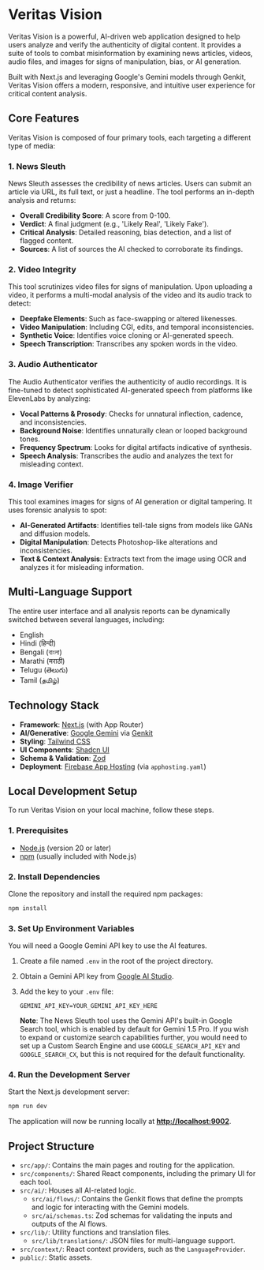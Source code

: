 
# Veritas Vision

Veritas Vision is a powerful, AI-driven web application designed to help users analyze and verify the authenticity of digital content. It provides a suite of tools to combat misinformation by examining news articles, videos, audio files, and images for signs of manipulation, bias, or AI generation.

Built with Next.js and leveraging Google's Gemini models through Genkit, Veritas Vision offers a modern, responsive, and intuitive user experience for critical content analysis.

## Core Features

Veritas Vision is composed of four primary tools, each targeting a different type of media:

### 1. News Sleuth
News Sleuth assesses the credibility of news articles. Users can submit an article via URL, its full text, or just a headline. The tool performs an in-depth analysis and returns:
- **Overall Credibility Score**: A score from 0-100.
- **Verdict**: A final judgment (e.g., 'Likely Real', 'Likely Fake').
- **Critical Analysis**: Detailed reasoning, bias detection, and a list of flagged content.
- **Sources**: A list of sources the AI checked to corroborate its findings.

### 2. Video Integrity
This tool scrutinizes video files for signs of manipulation. Upon uploading a video, it performs a multi-modal analysis of the video and its audio track to detect:
- **Deepfake Elements**: Such as face-swapping or altered likenesses.
- **Video Manipulation**: Including CGI, edits, and temporal inconsistencies.
- **Synthetic Voice**: Identifies voice cloning or AI-generated speech.
- **Speech Transcription**: Transcribes any spoken words in the video.

### 3. Audio Authenticator
The Audio Authenticator verifies the authenticity of audio recordings. It is fine-tuned to detect sophisticated AI-generated speech from platforms like ElevenLabs by analyzing:
- **Vocal Patterns & Prosody**: Checks for unnatural inflection, cadence, and inconsistencies.
- **Background Noise**: Identifies unnaturally clean or looped background tones.
- **Frequency Spectrum**: Looks for digital artifacts indicative of synthesis.
- **Speech Analysis**: Transcribes the audio and analyzes the text for misleading context.

### 4. Image Verifier
This tool examines images for signs of AI generation or digital tampering. It uses forensic analysis to spot:
- **AI-Generated Artifacts**: Identifies tell-tale signs from models like GANs and diffusion models.
- **Digital Manipulation**: Detects Photoshop-like alterations and inconsistencies.
- **Text & Context Analysis**: Extracts text from the image using OCR and analyzes it for misleading information.

## Multi-Language Support
The entire user interface and all analysis reports can be dynamically switched between several languages, including:
- English
- Hindi (हिन्दी)
- Bengali (বাংলা)
- Marathi (मराठी)
- Telugu (తెలుగు)
- Tamil (தமிழ்)

## Technology Stack

- **Framework**: [Next.js](https://nextjs.org/) (with App Router)
- **AI/Generative**: [Google Gemini](https://deepmind.google/technologies/gemini/) via [Genkit](https://firebase.google.com/docs/genkit)
- **Styling**: [Tailwind CSS](https://tailwindcss.com/)
- **UI Components**: [Shadcn UI](https://ui.shadcn.com/)
- **Schema & Validation**: [Zod](https://zod.dev/)
- **Deployment**: [Firebase App Hosting](https://firebase.google.com/docs/app-hosting) (via `apphosting.yaml`)

## Local Development Setup

To run Veritas Vision on your local machine, follow these steps.

### 1. Prerequisites
- [Node.js](https://nodejs.org/) (version 20 or later)
- [npm](https://www.npmjs.com/) (usually included with Node.js)

### 2. Install Dependencies
Clone the repository and install the required npm packages:
```bash
npm install
```

### 3. Set Up Environment Variables
You will need a Google Gemini API key to use the AI features.

1.  Create a file named `.env` in the root of the project directory.
2.  Obtain a Gemini API key from [Google AI Studio](https://aistudio.google.com/app/apikey).
3.  Add the key to your `.env` file:

    ```env
    GEMINI_API_KEY=YOUR_GEMINI_API_KEY_HERE
    ```

    **Note**: The News Sleuth tool uses the Gemini API's built-in Google Search tool, which is enabled by default for Gemini 1.5 Pro. If you wish to expand or customize search capabilities further, you would need to set up a Custom Search Engine and use `GOOGLE_SEARCH_API_KEY` and `GOOGLE_SEARCH_CX`, but this is not required for the default functionality.

### 4. Run the Development Server
Start the Next.js development server:
```bash
npm run dev
```

The application will now be running locally at **[http://localhost:9002](http://localhost:9002)**.

## Project Structure

- `src/app/`: Contains the main pages and routing for the application.
- `src/components/`: Shared React components, including the primary UI for each tool.
- `src/ai/`: Houses all AI-related logic.
  - `src/ai/flows/`: Contains the Genkit flows that define the prompts and logic for interacting with the Gemini models.
  - `src/ai/schemas.ts`: Zod schemas for validating the inputs and outputs of the AI flows.
- `src/lib/`: Utility functions and translation files.
  - `src/lib/translations/`: JSON files for multi-language support.
- `src/context/`: React context providers, such as the `LanguageProvider`.
- `public/`: Static assets.

